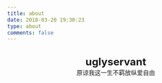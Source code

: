 ```yaml
---
title: about
date: 2018-03-20 19:30:23
type: about
comments: false
---
```

<br/>

<center>
    <font size = 5>
        <b>uglyservant</b>
    </font>
</center>
<center>原谅我这一生不羁放纵爱自由</center>
